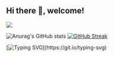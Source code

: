 ## Hi there 👋, welcome!

![](https://komarev.com/ghpvc/?username=MingshuoXu&color=green)

![Anurag's GitHub stats](https://github-readme-stats.vercel.app/api?username=MingshuoXu)
[![GitHub Streak](https://github-readme-streak-stats.herokuapp.com/?user=MingshuoXu)](https://git.io/streak-stats)

[![Typing SVG](https://readme-typing-svg.demolab.com?font=Fira+Code&pause=1000&width=435&lines=Keep+going%2C+keep+opening.)](https://git.io/typing-svg)



<!--
**MingshuoXu/MingshuoXu** is a ✨ _special_ ✨ repository because its `README.md` (this file) appears on your GitHub profile.

Here are some ideas to get you started:

- 🔭 I’m currently working on ...
- 🌱 I’m currently learning ...
- 👯 I’m looking to collaborate on ...
- 🤔 I’m looking for help with ...
- 💬 Ask me about ...
- 📫 How to reach me: ...
- 😄 Pronouns: ...
- ⚡ Fun fact: ...
-->
